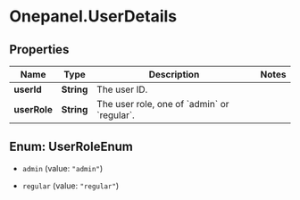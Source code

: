 # Onepanel.UserDetails

## Properties
Name | Type | Description | Notes
------------ | ------------- | ------------- | -------------
**userId** | **String** | The user ID. | 
**userRole** | **String** | The user role, one of &#x60;admin&#x60; or &#x60;regular&#x60;. | 


<a name="UserRoleEnum"></a>
## Enum: UserRoleEnum


* `admin` (value: `"admin"`)

* `regular` (value: `"regular"`)




